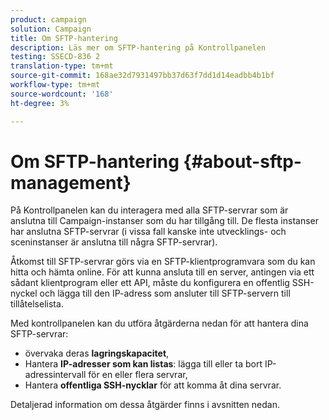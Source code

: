```yaml
---
product: campaign
solution: Campaign
title: Om SFTP-hantering
description: Läs mer om SFTP-hantering på Kontrollpanelen
testing: SSECD-836 2
translation-type: tm+mt
source-git-commit: 168ae32d7931497bb37d63f7dd1d14eadbb4b1bf
workflow-type: tm+mt
source-wordcount: '168'
ht-degree: 3%

---
```



# Om SFTP-hantering {#about-sftp-management}

På Kontrollpanelen kan du interagera med alla SFTP-servrar som är anslutna till Campaign-instanser som du har tillgång till. De flesta instanser har anslutna SFTP-servrar (i vissa fall kanske inte utvecklings- och sceninstanser är anslutna till några SFTP-servrar).

Åtkomst till SFTP-servrar görs via en SFTP-klientprogramvara som du kan hitta och hämta online. För att kunna ansluta till en server, antingen via ett sådant klientprogram eller ett API, måste du konfigurera en offentlig SSH-nyckel och lägga till den IP-adress som ansluter till SFTP-servern till tillåtelselista.

Med kontrollpanelen kan du utföra åtgärderna nedan för att hantera dina SFTP-servrar:

* övervaka deras **lagringskapacitet**,
* Hantera **IP-adresser som kan listas**: lägga till eller ta bort IP-adressintervall för en eller flera servrar,
* Hantera **offentliga SSH-nycklar** för att komma åt dina servrar.

Detaljerad information om dessa åtgärder finns i avsnitten nedan.
